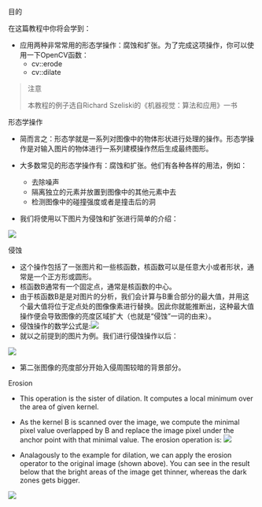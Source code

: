 目的

在这篇教程中你将会学到：

* 应用两种非常常用的形态学操作：腐蚀和扩张。为了完成这项操作，你可以使用一下OpenCV函数：
    * cv::erode
    * cv::dilate

> 注意
> 
> 本教程的例子选自Richard Szeliski的《机器视觉：算法和应用》一书

形态学操作

* 简而言之：形态学就是一系列对图像中的物体形状进行处理的操作。形态学操作是对输入图片的物体进行一系列建模操作然后生成最终图形。

* 大多数常见的形态学操作有：腐蚀和扩张。他们有各种各样的用法，例如：

    * 去除噪声
    * 隔离独立的元素并放置到图像中的其他元素中去
    * 检测图像中的碰撞强度或者是撞击后的洞

* 我们将使用以下图片为侵蚀和扩张进行简单的介绍：

![](https://docs.opencv.org/4.1.0/Morphology_1_Tutorial_Theory_Original_Image.png)

侵蚀

* 这个操作包括了一张图片和一些核函数，核函数可以是任意大小或者形状，通常是一个正方形或圆形。
* 核函数B通常有一个固定点，通常是核函数的中心。
* 由于核函数B是是对图片的分析，我们会计算与B重合部分的最大值，并用这个最大值将位于定点处的图像像素进行替换。因此你就能推断出，这种最大值操作便会导致图像的亮度区域扩大（也就是“侵蚀”一词的由来）。
* 侵蚀操作的数学公式是:![](http://latex.codecogs.com/gif.latex?\texttt{dst}(x,y)=\max_{(x',y'):\,\texttt{element}(x',y')\ne0}\texttt{src}(x+x',y+y'))
* 就以之前提到的图片为例。我们进行侵蚀操作以后：

![](https://docs.opencv.org/4.1.0/Morphology_1_Tutorial_Theory_Dilation.png)

* 第二张图像的亮度部分开始入侵周围较暗的背景部分。

Erosion

* This operation is the sister of dilation. It computes a local minimum over the area of given kernel.
* As the kernel B is scanned over the image, we compute the minimal pixel value overlapped by B and replace the image pixel under the anchor point with that minimal value.
The erosion operation is: ![](http://latex.codecogs.com/gif.latex?\texttt{dst}(x,y)=\min_{(x',y'):\,\texttt{element}(x',y')\ne0}\texttt{src}(x+x',y+y'))

* Analagously to the example for dilation, we can apply the erosion operator to the original image (shown above). You can see in the result below that the bright areas of the image get thinner, whereas the dark zones gets bigger.

![](https://docs.opencv.org/4.1.0/Morphology_1_Tutorial_Theory_Erosion.png)